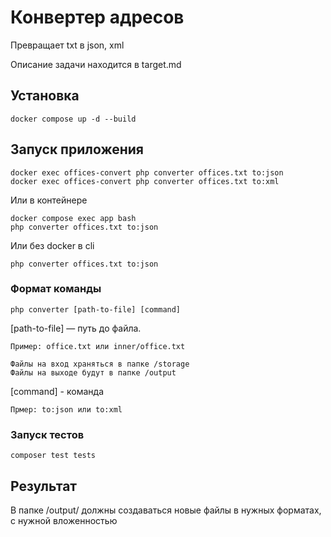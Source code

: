# Конвертер адресов
Превращает txt в json, xml

Описание задачи находится в target.md

## Установка
```terminal
docker compose up -d --build
```

## Запуск приложения
```terminal
docker exec offices-convert php converter offices.txt to:json
docker exec offices-convert php converter offices.txt to:xml 
```

Или в контейнере 
```terminal 
docker compose exec app bash
php converter offices.txt to:json
```

Или без docker в cli
```terminal
php converter offices.txt to:json
```

### Формат команды
```terminal
php converter [path-to-file] [command]
```

[path-to-file] — путь до файла.

    Пример: office.txt или inner/office.txt

    Файлы на вход храняться в папке /storage
    Файлы на выходе будут в папке /output

[command] - команда

    Прмер: to:json или to:xml

### Запуск тестов
```terminal
composer test tests
```

## Результат
В папке /output/ должны создаваться новые файлы в нужных форматах, с нужной вложенностью
